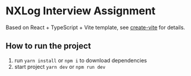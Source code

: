 # NXLog Interview Assignment

Based on React + TypeScript + Vite template, see [create-vite](https://github.com/vitejs/vite/tree/main/packages/create-vite) for details.

## How to run the project

1) run `yarn install` or `npm i` to download dependencies
2) start project `yarn dev` or `npm run dev`
